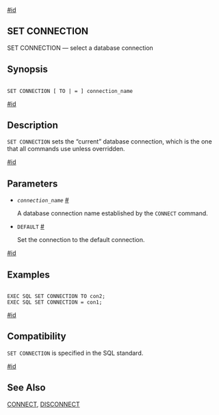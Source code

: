 [#id](#ECPG-SQL-SET-CONNECTION)

## SET CONNECTION

SET CONNECTION — select a database connection

## Synopsis

```

SET CONNECTION [ TO | = ] connection_name
```

[#id](#id-1.7.5.20.15.3)

## Description

`SET CONNECTION` sets the “current” database connection, which is the one that all commands use unless overridden.

[#id](#id-1.7.5.20.15.4)

## Parameters

- _`connection_name`_ [#](#ECPG-SQL-SET-CONNECTION-CONNECTION-NAME)

  A database connection name established by the `CONNECT` command.

- `DEFAULT` [#](#ECPG-SQL-SET-CONNECTION-DEFAULT)

  Set the connection to the default connection.

[#id](#id-1.7.5.20.15.5)

## Examples

```

EXEC SQL SET CONNECTION TO con2;
EXEC SQL SET CONNECTION = con1;
```

[#id](#id-1.7.5.20.15.6)

## Compatibility

`SET CONNECTION` is specified in the SQL standard.

[#id](#id-1.7.5.20.15.7)

## See Also

[CONNECT](ecpg-sql-connect), [DISCONNECT](ecpg-sql-disconnect)
